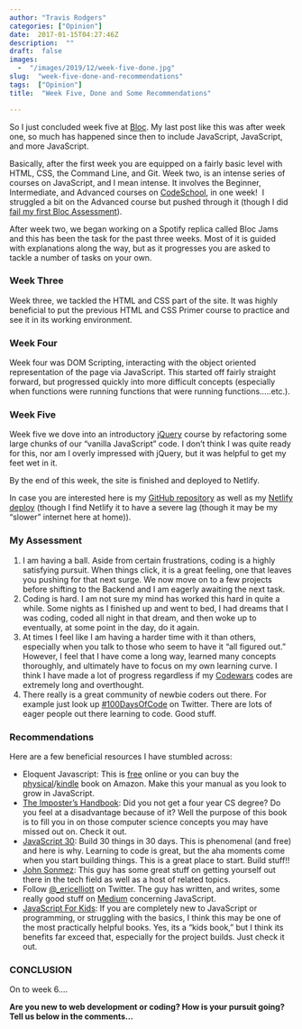 ```yaml
---
author: "Travis Rodgers"
categories: ["Opinion"]
date:  2017-01-15T04:27:46Z
description:  ""
draft:  false
images: 
  -  "/images/2019/12/week-five-done.jpg"
slug:  "week-five-done-and-recommendations"
tags:  ["Opinion"]
title:  "Week Five, Done and Some Recommendations"

---
```



<p>So I just concluded week five at <a href="http://bloc.io" target="_blank">Bloc</a>. My last post like this was after week one, so much has happened since then to include JavaScript, JavaScript, and more JavaScript.</p>
<p>Basically, after the first week you are equipped on a fairly basic level with HTML, CSS, the Command Line, and Git. Week two, is an intense series of courses on JavaScript, and I mean intense. It involves the Beginner, Intermediate, and Advanced courses on <a href="http://codeschool.com" target="_blank">CodeSchool</a>, in one week!  I struggled a bit on the Advanced course but pushed through it (though I did <a href="http://pursuingthetech.com/so-i-failed-my-first-bloc-assessment/" target="_blank">fail my first Bloc Assessment</a>).</p>
<p>After week two, we began working on a Spotify replica called Bloc Jams and this has been the task for the past three weeks. Most of it is guided with explanations along the way, but as it progresses you are asked to tackle a number of tasks on your own.</p>
<h3>Week Three</h3>
<p>Week three, we tackled the HTML and CSS part of the site. It was highly beneficial to put the previous HTML and CSS Primer course to practice and see it in its working environment.</p>
<h3>Week Four</h3>
<p>Week four was DOM Scripting, interacting with the object oriented representation of the page via JavaScript. This started off fairly straight forward, but progressed quickly into more difficult concepts (especially when functions were running functions that were running functions&#8230;..etc.).</p>
<h3>Week Five</h3>
<p>Week five we dove into an introductory <a href="http://jquery.com" target="_blank">jQuery</a> course by refactoring some large chunks of our &#8220;vanilla JavaScript&#8221; code. I don&#8217;t think I was quite ready for this, nor am I overly impressed with jQuery, but it was helpful to get my feet wet in it.</p>
<p>By the end of this week, the site is finished and deployed to Netlify.</p>
<p>In case you are interested here is my <a href="https://github.com/rodgtr1/bloc-jams" target="_blank">GitHub repository</a> as well as my <a href="http://bloc-jams-travis-rodgers.netlify.com/" target="_blank">Netlify deploy</a> (though I find Netlify it to have a severe lag (though it may be my &#8220;slower&#8221; internet here at home)).</p>
<h3>My Assessment</h3>
<ol>
<li>I am having a ball. Aside from certain frustrations, coding is a highly satisfying pursuit. When things click, it is a great feeling, one that leaves you pushing for that next surge. We now move on to a few projects before shifting to the Backend and I am eagerly awaiting the next task.</li>
<li>Coding is hard. I am not sure my mind has worked this hard in quite a while. Some nights as I finished up and went to bed, I had dreams that I was coding, coded all night in that dream, and then woke up to eventually, at some point in the day, do it again.</li>
<li>At times I feel like I am having a harder time with it than others, especially when you talk to those who seem to have it &#8220;all figured out.&#8221; However, I feel that I have come a long way, learned many concepts thoroughly, and ultimately have to focus on my own learning curve. I think I have made a lot of progress regardless if my <a href="http://codewars.com" target="_blank">Codewars</a> codes are extremely long and overthought.</li>
<li>There really is a great community of newbie coders out there. For example just look up <a href="https://twitter.com/search?q=%23100DaysOfCode&amp;src=tyah" target="_blank">#100DaysOfCode</a> on Twitter. There are lots of eager people out there learning to code. Good stuff.</li>
</ol>
<h3>Recommendations</h3>
<p>Here are a few beneficial resources I have stumbled across:</p>
<ul>
<li>Eloquent Javascript: This is <a href="http://eloquentjavascript.net/Eloquent_JavaScript.pdf" target="_blank">free</a> online or you can buy the <a href="http://amzn.to/2iVgQP3" target="_blank">physical</a>/<a href="http://amzn.to/2jKOqah" target="_blank">kindle</a> book on Amazon. Make this your manual as you look to grow in JavaScript.</li>
<li><a href="https://bigmachine.io/products/the-imposters-handbook/" target="_blank">The Imposter&#8217;s Handbook</a>: Did you not get a four year CS degree? Do you feel at a disadvantage because of it? Well the purpose of this book is to fill you in on those computer science concepts you may have missed out on. Check it out.</li>
<li><a href="http://javascript30.com" target="_blank">JavaScript 30</a>: Build 30 things in 30 days. This is phenomenal (and free) and here is why. Learning to code is great, but the aha moments come when you start building things. This is a great place to start. Build stuff!!</li>
<li><a href="http://simpleprogrammer.com" target="_blank">John Sonmez</a>: This guy has some great stuff on getting yourself out there in the tech field as well as a host of related topics.</li>
<li>Follow <a class="ProfileHeaderCard-screennameLink u-linkComplex js-nav" href="https://twitter.com/_ericelliott">@<span class="u-linkComplex-target">_ericelliott</span></a> on Twitter. The guy has written, and writes, some really good stuff on <a href="https://medium.com/@_ericelliott" target="_blank">Medium</a> concerning JavaScript.</li>
<li><a href="http://amzn.to/2jlf0d2" target="_blank">JavaScript For Kids</a>: If you are completely new to JavaScript or programming, or struggling with the basics, I think this may be one of the most practically helpful books. Yes, its a &#8220;kids book,&#8221; but I think its benefits far exceed that, especially for the project builds. Just check it out.</li>
</ul>
<h3>CONCLUSION</h3>
<p>On to week 6&#8230;.</p>
<p><strong>Are you new to web development or coding? How is your pursuit going? Tell us below in the comments&#8230;</strong></p>



